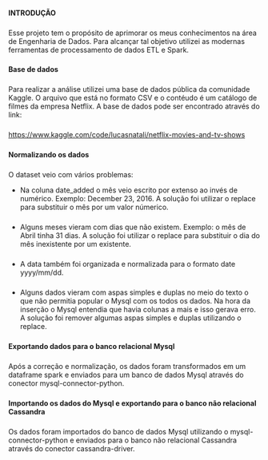 #### INTRODUÇÃO
###
Esse projeto tem o propósito de aprimorar os meus conhecimentos na área de Engenharia de Dados. Para alcançar tal objetivo utilizei as modernas ferramentas de processamento de dados ETL e Spark.
###
#### Base de dados
###
Para realizar a análise utilizei uma base de dados pública da comunidade Kaggle. O arquivo  que está no formato CSV e o contéudo é um catálogo de filmes da empresa Netflix. A base de dados pode ser encontrado através do link:
###
<https://www.kaggle.com/code/lucasnatali/netflix-movies-and-tv-shows>
###
#### Normalizando os dados
###
O dataset veio com vários problemas:

* Na coluna date_added o mês veio escrito por extenso ao invés de numérico. Exemplo: December 23, 2016. A solução foi utilizar o replace para substituir o mês por um valor númerico.
###
* Alguns meses vieram com dias que não existem. Exemplo: o mês de Abril tinha 31 dias. A solução foi utilizar o replace para substituir o dia do mês inexistente por um existente.
###
* A data também foi organizada e normalizada para o formato date yyyy/mm/dd.
###
* Alguns dados vieram com aspas simples e duplas no meio do texto o que não permitia popular o Mysql com os todos os dados. Na hora da inserção o Mysql entendia que havia colunas a mais e isso gerava erro. A solução foi remover algumas aspas simples e duplas utilizando o replace.
###
**Exportando dados para o banco relacional Mysql**
###
Após a correção e normalização, os dados foram transformados em um dataframe spark e enviados para um banco de dados Mysql através do conector mysql-connector-python. 
###
**Importando os dados do Mysql e exportando para o banco não relacional Cassandra**
###
Os dados foram importados do banco de dados Mysql utilizando o mysql-connector-python e enviados para o banco não relacional Cassandra através do conector cassandra-driver.
